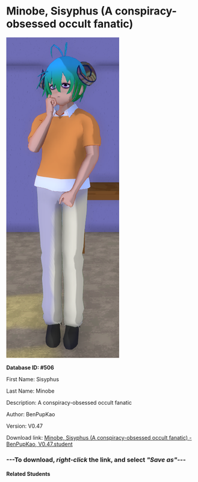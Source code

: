 # Minobe, Sisyphus (A conspiracy-obsessed occult fanatic)

<img src="Files/Minobe, Sisyphus (A conspiracy-obsessed occult fanatic).png" title="Minobe, Sisyphus (A conspiracy-obsessed occult fanatic) - BenPupKao, V0.47">

**Database ID: #506**

First Name: Sisyphus

Last Name: Minobe

Description: A conspiracy-obsessed occult fanatic

Author: BenPupKao

Version: V0.47

Download link: <a href="https://raw.githubusercontent.com/Arbiter1223/Daigaku-Gurashi-Custom-Students/master/Students/Files/Minobe%2C%20Sisyphus%20(A%20conspiracy-obsessed%20occult%20fanatic)%20-%20BenPupKao%2C%20V0.47.student">Minobe, Sisyphus (A conspiracy-obsessed occult fanatic) - BenPupKao, V0.47.student</a>

### ---**To download, _right-click_ the link, and select _"Save as"_**---

#### Related Students

